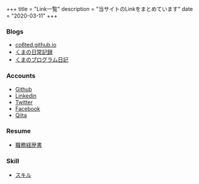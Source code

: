 +++
title = "Link一覧"
description = "当サイトのLinkをまとめています"
date = "2020-03-11"
+++

### Blogs
- [co6ted.github.io](https://co6ted.github.io/)
- [くまの日常記録](https://co6ted.hatenablog.com/)
- [くまのプログラム日記](https://co6ted-program.hatenablog.com/)

### Accounts
- [Github](https://github.com/co6ted/)
- [Linkedin](https://www.linkedin.com/in/co6ted/)
- [Twitter](https://twitter.com/co6ted/)
- [Facebook](https://www.facebook.com/co6ted/)
- [Qiita](https://qiita.com/co6ted/)

### Resume
- [職務経歴書](https://co6ted.github.io/resume/outline/)

### Skill
- [スキル](https://co6ted.github.io/skills/skill/)